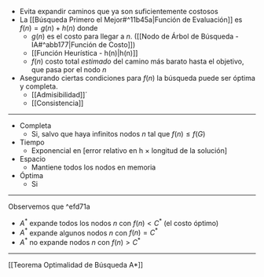 - Evita expandir caminos que ya son suficientemente costosos
- La [[Búsqueda Primero el Mejor#^11b45a|Función de Evaluación]] es $f(n)=g(n)+h(n)$ donde
	- $g(n)$ es el costo para llegar a $n$. ([[Nodo de Árbol de Búsqueda - IA#^abb177|Función de Costo]]) 
	- [[Función Heurística - h(n)|h(n)]] 
	- $f(n)$ costo total *estimado* del camino más barato hasta el objetivo, que pasa por el nodo $n$
- Asegurando ciertas condiciones para $f(n)$ la búsqueda puede ser óptima y completa.
	- [[Admisibilidad]]´
	- [[Consistencia]] 
***
- Completa
	- Si, salvo que haya infinitos nodos $n$ tal que $f(n)≤f(G)$
- Tiempo
	- Exponencial en [error relativo en h × longitud de la solución]
- Espacio
	- Mantiene todos los nodos en memoria
- Óptima
	- Si
***
Observemos que ^efd71a
- $A^*$ expande todos los nodos $n$ con $f(n) < C^*$ (el costo óptimo)
- $A^*$ expande algunos nodos $n$ con $f(n) = C^*$ 
- $A^*$ no expande nodos $n$ con $f(n) > C^*$ 
***
[[Teorema Optimalidad de Búsqueda A*]] 